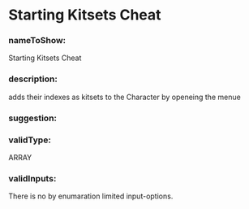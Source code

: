 

# Starting Kitsets Cheat



  


### nameToShow:
  
Starting Kitsets Cheat  


### description:
  
adds their indexes as kitsets to the Character by openeing the menue  


### suggestion:
  
  


### validType:
  
ARRAY  


### validInputs:
  
There is no by enumaration limited input-options.

